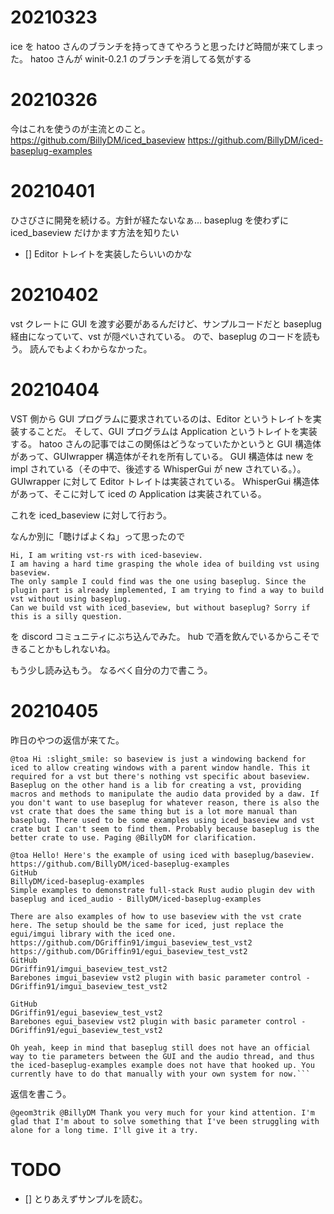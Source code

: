 # 20210323

ice を hatoo さんのブランチを持ってきてやろうと思ったけど時間が来てしまった。
hatoo さんが winit-0.2.1 のブランチを消してる気がする

# 20210326

今はこれを使うのが主流とのこと。
https://github.com/BillyDM/iced_baseview
https://github.com/BillyDM/iced-baseplug-examples

# 20210401

ひさびさに開発を続ける。方針が経たないなぁ...
baseplug を使わずに iced_baseview だけかます方法を知りたい

- [] Editor トレイトを実装したらいいのかな

# 20210402

vst クレートに GUI を渡す必要があるんだけど、サンプルコードだと baseplug 経由になっていて、vst が隠ぺいされている。
ので、baseplug のコードを読もう。
読んでもよくわからなかった。

# 20210404

VST 側から GUI プログラムに要求されているのは、Editor というトレイトを実装することだ。
そして、GUI プログラムは Application というトレイトを実装する。
hatoo さんの記事ではこの関係はどうなっていたかというと
GUI 構造体があって、GUIwrapper 構造体がそれを所有している。
GUI 構造体は new を impl されている（その中で、後述する WhisperGui が new されている。）。
GUIwrapper に対して Editor トレイトは実装されている。
WhisperGui 構造体があって、そこに対して iced の Application は実装されている。

これを iced_baseview に対して行おう。

なんか別に「聴けばよくね」って思ったので

```
Hi, I am writing vst-rs with iced-baseview.
I am having a hard time grasping the whole idea of building vst using baseview.
The only sample I could find was the one using baseplug. Since the plugin part is already implemented, I am trying to find a way to build vst without using baseplug.
Can we build vst with iced_baseview, but without baseplug? Sorry if this is a silly question.
```

を discord コミュニティにぶち込んでみた。
hub で酒を飲んでいるからこそできることかもしれないね。

もう少し読み込もう。
なるべく自分の力で書こう。

# 20210405

昨日のやつの返信が来てた。

```
@toa Hi :slight_smile: so baseview is just a windowing backend for iced to allow creating windows with a parent window handle. This it required for a vst but there's nothing vst specific about baseview. Baseplug on the other hand is a lib for creating a vst, providing macros and methods to manipulate the audio data provided by a daw. If you don't want to use baseplug for whatever reason, there is also the vst crate that does the same thing but is a lot more manual than baseplug. There used to be some examples using iced_baseview and vst crate but I can't seem to find them. Probably because baseplug is the better crate to use. Paging @BillyDM for clarification.
```

````
@toa Hello! Here's the example of using iced with baseplug/baseview. https://github.com/BillyDM/iced-baseplug-examples
GitHub
BillyDM/iced-baseplug-examples
Simple examples to demonstrate full-stack Rust audio plugin dev with baseplug and iced_audio - BillyDM/iced-baseplug-examples

There are also examples of how to use baseview with the vst crate here. The setup should be the same for iced, just replace the egui/imgui library with the iced one. https://github.com/DGriffin91/imgui_baseview_test_vst2 https://github.com/DGriffin91/egui_baseview_test_vst2
GitHub
DGriffin91/imgui_baseview_test_vst2
Barebones imgui_baseview vst2 plugin with basic parameter control - DGriffin91/imgui_baseview_test_vst2

GitHub
DGriffin91/egui_baseview_test_vst2
Barebones egui_baseview vst2 plugin with basic parameter control - DGriffin91/egui_baseview_test_vst2

Oh yeah, keep in mind that baseplug still does not have an official way to tie parameters between the GUI and the audio thread, and thus the iced-baseplug-examples example does not have that hooked up. You currently have to do that manually with your own system for now.```

````

返信を書こう。

```
@geom3trik @BillyDM Thank you very much for your kind attention. I'm glad that I'm about to solve something that I've been struggling with alone for a long time. I'll give it a try.

```

# TODO

- [] とりあえずサンプルを読む。
